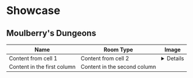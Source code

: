 # Showcase

## Moulberry's Dungeons
Name | Room Type | Image
------------ | ------------- | ----------------------------------------------
Content from cell 1 | Content from cell 2 | <details> ![1](https://github.com/Zero5G/Builds/blob/main/ImageStorage/MBD/Hub/2021-04-19_12.44.54.png?raw=true) ![2](https://github.com/Zero5G/Builds/blob/main/ImageStorage/MBD/Hub/2021-04-19_12.45.07.png?raw=true)</details> 
Content in the first column | Content in the second column

